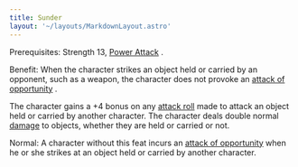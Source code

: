 ```yaml
---
title: Sunder
layout: '~/layouts/MarkdownLayout.astro'
---
```

Prerequisites: Strength 13, [ Power Attack](/modern.d20.srd/feats/power.attack) .

Benefit: When the character strikes an object held or carried by an opponent,
such as a weapon, the character does not provoke an [ attack of opportunity](/modern.d20.srd/combat/attacks.of.opportunity) .

The character gains a +4 bonus on any [ attack roll](/modern.d20.srd/combat/attack.roll) made to attack an object held or carried
by another character. The character deals double normal [ damage](/modern.d20.srd/combat/damage) to objects, whether they are held or carried
or not.

Normal: A character without this feat incurs an [ attack of opportunity](/modern.d20.srd/combat/attacks.of.opportunity) when he or she strikes at an
object held or carried by another character.

